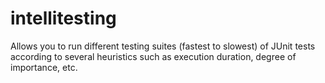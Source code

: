 intellitesting
==============

Allows you to run different testing suites (fastest to slowest) of JUnit tests according to several heuristics such as execution duration, degree of importance, etc.
